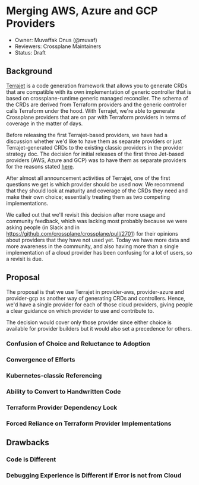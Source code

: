 # Merging AWS, Azure and GCP Providers

* Owner: Muvaffak Onus (@muvaf)
* Reviewers: Crossplane Maintainers
* Status: Draft

## Background

[Terrajet] is a code generation framework that allows you to generate CRDs that
are compatible with its own implementation of generic controller that is based
on crossplane-runtime generic managed reconciler. The schema of the CRDs are
derived from Terraform providers and the generic controller calls Terraform
under the hood. With Terrajet, we're able to generate Crossplane providers that
are on par with Terraform providers in terms of coverage in the matter of days.

Before releasing the first Terrajet-based providers, we have had a discussion
whether we'd like to have them as separate providers or just Terrajet-generated
CRDs to the existing classic providers in the provider strategy doc. The decision
for initial releases of the first three Jet-based providers (AWS, Azure and GCP)
was to have them as separate providers for the reasons stated [here](https://github.com/crossplane/crossplane/blob/master/design/design-doc-provider-strategy.md#decision-for-initial-releases).

After almost all announcement activities of Terrajet, one of the first questions
we get is which provider should be used now. We recommend that they should look at
maturity and coverage of the CRDs they need and make their own choice;
essentially treating them as two competing implementations.

We called out that we'll revisit this decision after more usage and community
feedback, which was lacking most probably because we were asking people (in Slack
and in https://github.com/crossplane/crossplane/pull/2701) for their opinions
about providers that they have not used yet. Today we have more data and more
awareness in the community, and also having more than a single implementation of
a cloud provider has been confusing for a lot of users, so a revisit is due.


## Proposal

The proposal is that we use Terrajet in provider-aws, provider-azure
and provider-gcp as another way of generating CRDs and controllers. Hence,
we'd have a single provider for each of those cloud providers, giving people
a clear guidance on which provider to use and contribute to.

The decision would cover only those provider since either choice is available
for provider builders but it would also set a precedence for others.


### Confusion of Choice and Reluctance to Adoption


### Convergence of Efforts

### Kubernetes-classic Referencing

### Ability to Convert to Handwritten Code

### Terraform Provider Dependency Lock

### Forced Reliance on Terraform Provider Implementations

## Drawbacks

### Code is Different

### Debugging Experience is Different if Error is not from Cloud

[Terrajet]: https://github.com/crossplane/terrajet
[xrm-doc]: one-pager-managed-resource-api-design.md
